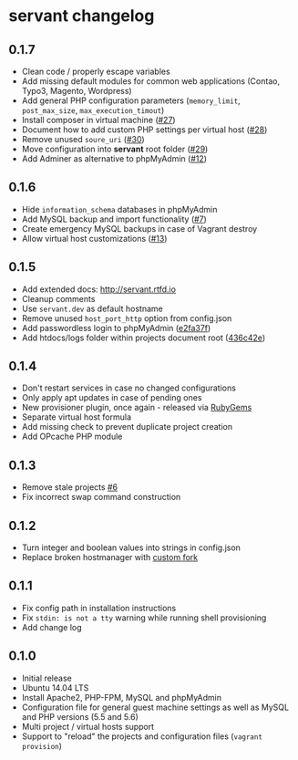 # servant changelog

## 0.1.7

- Clean code / properly escape variables
- Add missing default modules for common web applications (Contao, Typo3, Magento, Wordpress)
- Add general PHP configuration parameters (`memory_limit`, `post_max_size`, `max_execution_timout`)
- Install composer in virtual machine ([#27](https://github.com/frdmn/servant/issues/27))
- Document how to add custom PHP settings per virtual host ([#28](https://github.com/frdmn/servant/issues/28))
- Remove unused `soure_uri` ([#30](https://github.com/frdmn/servant/issues/30))
- Move configuration into **servant** root folder ([#29](https://github.com/frdmn/servant/issues/29))
- Add Adminer as alternative to phpMyAdmin ([#12](https://github.com/frdmn/servant/issues/12))

## 0.1.6

- Hide `information_schema` databases in phpMyAdmin
- Add MySQL backup and import functionality ([#7](https://github.com/frdmn/servant/issues/7)) 
- Create emergency MySQL backups in case of Vagrant destroy 
- Allow virtual host customizations ([#13](https://github.com/frdmn/servant/issues/13))

## 0.1.5

- Add extended docs: http://servant.rtfd.io
- Cleanup comments
- Use `servant.dev` as default hostname
- Remove unused `host_port_http` option from config.json
- Add passwordless login to phpMyAdmin ([e2fa37f](https://github.com/frdmn/servant/commit/e2fa37fbd27dfa39201923b8a69e9cf9b99f6b89))
- Add htdocs/logs folder within projects document root ([436c42e](https://github.com/frdmn/servant/commit/436c42e9639861c10fc19776fdaef67342bf300a))

## 0.1.4

- Don't restart services in case no changed configurations
- Only apply apt updates in case of pending ones
- New provisioner plugin, once again - released via [RubyGems](https://rubygems.org/gems/vagrant-servant-hosts-provisioner)
- Separate virtual host formula
- Add missing check to prevent duplicate project creation
- Add OPcache PHP module

## 0.1.3

- Remove stale projects [#6](https://github.com/frdmn/servant/issues/6)
- Fix incorrect swap command construction

## 0.1.2

- Turn integer and boolean values into strings in config.json
- Replace broken hostmanager with [custom fork](https://github.com/frdmn/servant/commit/61ff4ee32b32f28eddb7db8d1294f48697773ae3) 

## 0.1.1

- Fix config path in installation instructions
- Fix `stdin: is not a tty` warning while running shell provisioning
- Add change log

## 0.1.0

- Initial release
- Ubuntu 14.04 LTS
- Install Apache2, PHP-FPM, MySQL and phpMyAdmin
- Configuration file for general guest machine settings as well as MySQL and PHP versions (5.5 and 5.6)
- Multi project / virtual hosts support
- Support to "reload" the projects and configuration files (`vagrant provision`)

